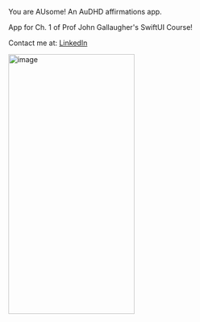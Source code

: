 You are AUsome! An AuDHD affirmations app.

App for Ch. 1 of Prof John Gallaugher's SwiftUI Course!

Contact me at: [LinkedIn](https://www.linkedin.com/in/andrewstraight/)

<img width="250" height="515" alt="image" src="https://github.com/user-attachments/assets/f97f2f11-1516-4cdb-a8dd-ada43b90f2bd" />

